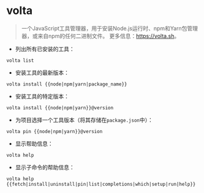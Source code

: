 # volta

> 一个JavaScript工具管理器，用于安装Node.js运行时、npm和Yarn包管理器，或来自npm的任何二进制文件。
> 更多信息：<https://volta.sh>。

- 列出所有已安装的工具：

`volta list`

- 安装工具的最新版本：

`volta install {{node|npm|yarn|package_name}}`

- 安装工具的特定版本：

`volta install {{node|npm|yarn}}@version`

- 为项目选择一个工具版本（将其存储在`package.json`中）：

`volta pin {{node|npm|yarn}}@version`

- 显示帮助信息：

`volta help`

- 显示子命令的帮助信息：

`volta help {{fetch|install|uninstall|pin|list|completions|which|setup|run|help}}`